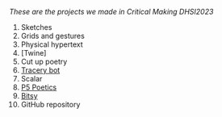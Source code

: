 *These are the projects we made in Critical Making DHSI2023*
1. Sketches
2. Grids and gestures
3. Physical hypertext
4. [Twine] 
5. Cut up poetry
6. [Tracery bot](https://botsin.space/@slucky)
7. Scalar
8. [P5 Poetics](https://sluckylib.github.io/dhsi2023/p5hello.html)
9. [Bitsy](https://sluckylib.github.io/dhsi2023/classroom-game)
10. GitHub repository 
